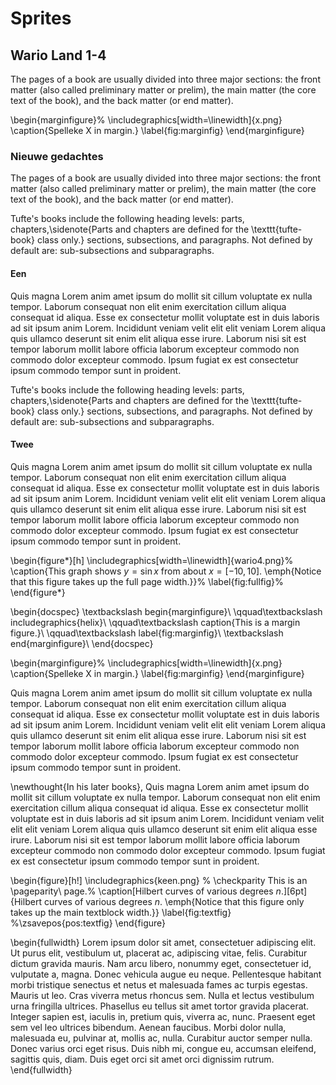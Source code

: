 
# Sprites

## Wario Land 1-4

The pages of a book are usually divided into three major
sections: the front matter (also called preliminary matter or prelim), the
main matter (the core text of the book), and the back matter (or end
matter).

\begin{marginfigure}%
  \includegraphics[width=\linewidth]{x.png}
  \caption{Spelleke X in margin.}
  \label{fig:marginfig}
\end{marginfigure}

### Nieuwe gedachtes

The pages of a book are usually divided into three major
sections: the front matter (also called preliminary matter or prelim), the
main matter (the core text of the book), and the back matter (or end
matter).

Tufte's books include the following heading levels: parts,
chapters,\sidenote{Parts and chapters are defined for the \texttt{tufte-book}
class only.}  sections, subsections, and paragraphs.  Not defined by default
are: sub-subsections and subparagraphs.

#### Een

Quis magna Lorem anim amet ipsum do mollit sit cillum voluptate ex nulla
tempor. Laborum consequat non elit enim exercitation cillum aliqua
consequat id aliqua. Esse ex consectetur mollit voluptate est in duis
laboris ad sit ipsum anim Lorem. Incididunt veniam velit elit elit veniam
Lorem aliqua quis ullamco deserunt sit enim elit aliqua esse irure. Laborum
nisi sit est tempor laborum mollit labore officia laborum excepteur
commodo non commodo dolor excepteur commodo. Ipsum fugiat ex est consectetur
ipsum commodo tempor sunt in proident.

Tufte's books include the following heading levels: parts,
chapters,\sidenote{Parts and chapters are defined for the \texttt{tufte-book}
class only.}  sections, subsections, and paragraphs.  Not defined by default
are: sub-subsections and subparagraphs.

#### Twee

Quis magna Lorem anim amet ipsum do mollit sit cillum voluptate ex nulla
tempor. Laborum consequat non elit enim exercitation cillum aliqua
consequat id aliqua. Esse ex consectetur mollit voluptate est in duis
laboris ad sit ipsum anim Lorem. Incididunt veniam velit elit elit veniam
Lorem aliqua quis ullamco deserunt sit enim elit aliqua esse irure. Laborum
nisi sit est tempor laborum mollit labore officia laborum excepteur
commodo non commodo dolor excepteur commodo. Ipsum fugiat ex est consectetur
ipsum commodo tempor sunt in proident.

\begin{figure*}[h]
  \includegraphics[width=\linewidth]{wario4.png}%
  \caption{This graph shows $y = \sin x$ from about $x = [-10, 10]$.
  \emph{Notice that this figure takes up the full page width.}}%
  \label{fig:fullfig}%
\end{figure*}

\begin{docspec}
\textbackslash begin\{marginfigure\}\\
  \qquad\textbackslash includegraphics\{helix\}\\
  \qquad\textbackslash caption\{This is a margin figure.\}\\
  \qquad\textbackslash label\{fig:marginfig\}\\
\textbackslash end\{marginfigure\}\\
\end{docspec}

\begin{marginfigure}%
  \includegraphics[width=\linewidth]{x.png}
  \caption{Spelleke X in margin.}
  \label{fig:marginfig}
\end{marginfigure}

Quis magna Lorem anim amet ipsum do mollit sit cillum voluptate ex nulla
tempor. Laborum consequat non elit enim exercitation cillum aliqua
consequat id aliqua. Esse ex consectetur mollit voluptate est in duis
laboris ad sit ipsum anim Lorem. Incididunt veniam velit elit elit veniam
Lorem aliqua quis ullamco deserunt sit enim elit aliqua esse irure. Laborum
nisi sit est tempor laborum mollit labore officia laborum excepteur
commodo non commodo dolor excepteur commodo. Ipsum fugiat ex est consectetur
ipsum commodo tempor sunt in proident.


\newthought{In his later books}, Quis magna Lorem anim amet ipsum do mollit sit cillum voluptate ex nulla
tempor. Laborum consequat non elit enim exercitation cillum aliqua
consequat id aliqua. Esse ex consectetur mollit voluptate est in duis
laboris ad sit ipsum anim Lorem. Incididunt veniam velit elit elit veniam
Lorem aliqua quis ullamco deserunt sit enim elit aliqua esse irure. Laborum
nisi sit est tempor laborum mollit labore officia laborum excepteur
commodo non commodo dolor excepteur commodo. Ipsum fugiat ex est consectetur
ipsum commodo tempor sunt in proident.

\begin{figure}[h!]
  \includegraphics{keen.png}
%  \checkparity This is an \pageparity\ page.%
  \caption[Hilbert curves of various degrees $n$.][6pt]{Hilbert curves of various degrees $n$. \emph{Notice that this figure only takes up the main textblock width.}}
  \label{fig:textfig}
  %\zsavepos{pos:textfig}
\end{figure}


\begin{fullwidth}
Lorem ipsum dolor sit amet, consectetuer adipiscing elit. Ut purus elit, vestibulum ut, placerat ac, adipiscing vitae, felis. Curabitur
dictum gravida mauris. Nam arcu libero, nonummy eget, consectetuer id, vulputate a, magna. Donec vehicula augue eu neque.
Pellentesque habitant morbi tristique senectus et netus et malesuada fames ac turpis egestas. Mauris ut leo. Cras viverra metus
rhoncus sem. Nulla et lectus vestibulum urna fringilla ultrices. Phasellus eu tellus sit amet tortor gravida placerat. Integer sapien
est, iaculis in, pretium quis, viverra ac, nunc. Praesent eget sem vel leo ultrices bibendum. Aenean faucibus. Morbi dolor nulla,
malesuada eu, pulvinar at, mollis ac, nulla. Curabitur auctor semper nulla. Donec varius orci eget risus. Duis nibh mi, congue eu,
accumsan eleifend, sagittis quis, diam. Duis eget orci sit amet orci dignissim rutrum.
\end{fullwidth}


